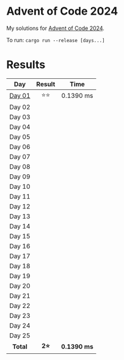 # Advent of Code 2024
My solutions for [Advent of Code 2024](https://adventofcode.com/2024).

To run: `cargo run --release [days...]`

# Results

| Day | Result | Time |
|:---:|:---:|:---:|
| [Day 01](https://adventofcode.com/2024/day/1) | ⭐⭐ | 0.1390 ms |
| Day 02 | |  |
| Day 03 | |  |
| Day 04 | |  |
| Day 05 | |  |
| Day 06 | |  |
| Day 07 | |  |
| Day 08 | |  |
| Day 09 | |  |
| Day 10 | |  |
| Day 11 | |  |
| Day 12 | |  |
| Day 13 | |  |
| Day 14 | |  |
| Day 15 | |  |
| Day 16 | |  |
| Day 17 | |  |
| Day 18 | |  |
| Day 19 | |  |
| Day 20 | |  |
| Day 21 | |  |
| Day 22 | |  |
| Day 23 | |  |
| Day 24 | |  |
| Day 25 | |  |
| **Total** | **2⭐** | **0.1390 ms** |
